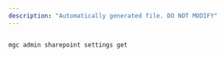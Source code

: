 ```yaml
---
description: "Automatically generated file. DO NOT MODIFY"
---
```


```bash

mgc admin sharepoint settings get

```